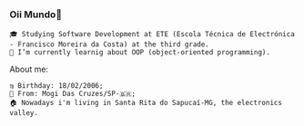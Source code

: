 ### Oii Mundo👋


    🎓 Studying Software Development at ETE (Escola Técnica de Electrónica - Francisco Moreira da Costa) at the third grade.
    🔭 I’m currently learnig about OOP (object-oriented programming).


 About me:

    ♍ Birthday: 18/02/2006;
    📍 From: Mogi Das Cruzes/SP-🇧🇷;
    🏠 Nowadays i'm living in Santa Rita do Sapucaí-MG, the electronics valley. 
